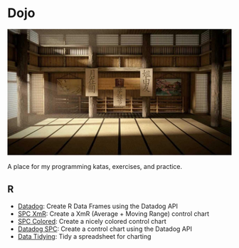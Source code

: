 # Dojo

![My Dojo](dojo.jpg)

A place for my programming katas, exercises, and practice.

## R

- [Datadog](r/datadog.Rmd): Create R Data Frames using the Datadog API
- [SPC XmR](r/spc_xmr.Rmd): Create a XmR (Average + Moving Range) control chart
- [SPC Colored](r/spc_colored.Rmd): Create a nicely colored control chart
- [Datadog SPC](r/datadog_spc.Rmd): Create a control chart using the Datadog API
- [Data Tidying](r/data_tidying.Rmd): Tidy a spreadsheet for charting
